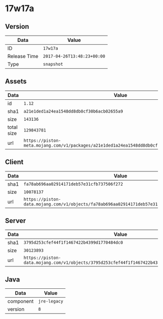# 17w17a

## Version

|**Data**        | **Value**                 |
|----------------|-------------------------|
| ID   | ```17w17a```   |
| Release Time   | ```2017-04-26T13:48:23+00:00```   |
| Type   | ```snapshot```   |

## Assets

|**Data**        | **Value**                 |
|----------------|-------------------------|
| id   | ```1.12```   |
| sha1   | ```a21e1ded1a24ea1548dd8db0cf30b6acb02655a9```   |
| size   | ```143136```   |
| total size  | ```129843781```  |
| url       | ```https://piston-meta.mojang.com/v1/packages/a21e1ded1a24ea1548dd8db0cf30b6acb02655a9/1.12.json``` |

## Client

|**Data**        | **Value**                 |
|----------------|-------------------------|
| sha1   | ```fa78ab696aa02914171deb57e31cfb737506f272```   |
| size   | ```10078137```   |
| url       | ```https://piston-data.mojang.com/v1/objects/fa78ab696aa02914171deb57e31cfb737506f272/client.jar``` |

## Server

|**Data**        | **Value**                 |
|----------------|-------------------------|
| sha1   | ```3795d253cfef44f1f1467422b4399d1770484dc0```   |
| size   | ```30123893```   |
| url       | ```https://piston-data.mojang.com/v1/objects/3795d253cfef44f1f1467422b4399d1770484dc0/server.jar``` |

## Java

|**Data**        | **Value**                 |
|----------------|-------------------------|
| component   | ```jre-legacy```   |
| version   | ```8```   |